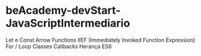 # beAcademy-devStart-JavaScriptIntermediario
Let e Const Arrow Functions IIEF (Immediately Invoked Function Expression) For / Loop Classes Callbacks Herança ES6
